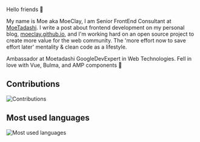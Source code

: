 Hello friends 👋

My name is Moe aka MoeClay, I am Senior FrontEnd Consultant at [MoeTadashi](https://github.com/moetadashi). I write a post about frontend development on my personal blog, [moeclay.github.io](moeclay.github.io), and I'm working hard on an open source project to create more value for the web community. The 'more effort now to save effort later' mentality & clean code as a lifestyle.

Ambassador at Moetadashi
GoogleDevExpert in Web Technologies.
Fell in love with Vue, Bulma, and AMP components 🥰

## Contributions

<img src="https://github-readme-stats.vercel.app/api?username=moeclay&show_icons=true&count_private=true&title_color=b794f4&text_color=ffffff&icon_color=ffffff&bg_color=1a202c&include_all_commits=true" alt="Contributions" />

## Most used languages

<img src="https://github-readme-stats.vercel.app/api/top-langs/?username=moeclay&layout=compact&title_color=553c9a&text_color=1a202c" alt="Most used languages" />
